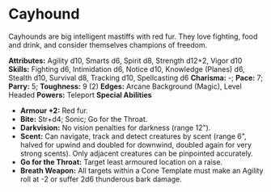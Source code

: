 # Cayhound

Cayhounds are big intelligent mastiffs with red fur. They love
fighting, food and drink, and consider themselves champions of freedom.

**Attributes:** Agility d10, Smarts d6, Spirit d8, Strength d12+2, Vigor
d10
**Skills:** Fighting d6, Intimidation d6, Notice d10, Knowledge (Planes)
d6, Stealth d10, Survival d8, Tracking d10, Spellcasting d6
**Charisma:** -; **Pace:** 7; **Parry:** 5; **Toughness:** 9 (2)
**Edges:** Arcane Background (Magic), Level Headed
**Powers:** Teleport
**Special Abilities**

- **Armour +2:** Red fur.
- **Bite:** Str+d4; Sonic; Go for the Throat.
- **Darkvision:** No vision penalties for darkness (range 12").
- **Scent:** Can navigate, track and detect creatures by scent (range
6", halved for upwind and doubled for downwind, doubled again for very
strong scents). Only adjacent creatures can be pinpointed accurately.
- **Go for the Throat:** Target least armoured location on a raise.
- **Breath Weapon:** All targets within a Cone Template must make an
Agility roll at -2 or suffer 2d6 thunderous bark damage.
